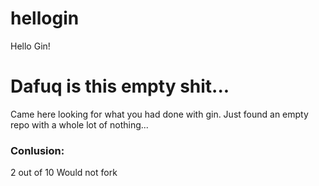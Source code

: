 # hellogin
Hello Gin!

# Dafuq is this empty shit...
Came here looking for what you had done with gin. Just found an empty repo with a whole lot of nothing...

### Conlusion:
2 out of 10
Would not fork
